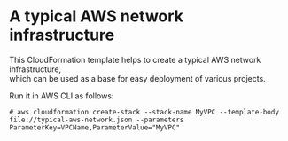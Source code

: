 # A typical AWS network infrastructure

This CloudFormation template helps to create a typical AWS network infrastructure,\
which can be used as a base for easy deployment of various projects. 

Run it in AWS CLI as follows:
```
# aws cloudformation create-stack --stack-name MyVPC --template-body file://typical-aws-network.json --parameters ParameterKey=VPCName,ParameterValue="MyVPC"
```
